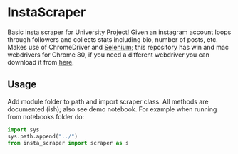 # InstaScraper

Basic insta scraper for University Project! Given an instagram account loops through followers and 
collects stats including bio, number of posts, etc. Makes use of ChromeDriver and 
[Selenium](https://selenium-python.readthedocs.io/); this repository has win and mac webdrivers for Chrome 80, 
if you need a different webdriver you can download it from 
[here](https://sites.google.com/a/chromium.org/chromedriver/).

## Usage

Add module folder to path and import scraper class. All methods are documented (ish); also see demo notebook. 
For example when running from notebooks folder do: 

```python 
import sys 
sys.path.append("../") 
from insta_scraper import scraper as s
```

